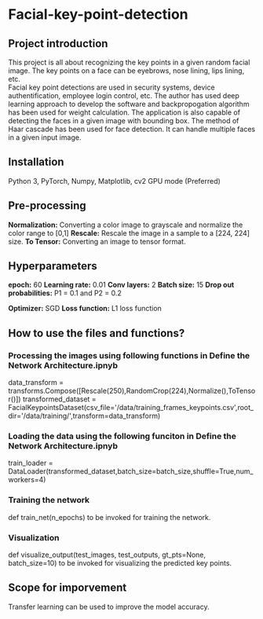 # Facial-key-point-detection
## Project introduction
This project is all about recognizing the key points in a given random facial image. The key points on a face can be eyebrows, nose lining, lips lining, etc.  
Facial key point detections are used in security systems, device authentification, employee login control, etc. 
The author has used deep learning approach to develop the software and backpropogation algorithm has been used for weight calculation.
The application is also capable of detecting the faces in a given image with bounding box. The method of Haar cascade has been used for face detection. It can handle multiple faces in a given input image.  

## Installation
Python 3,
PyTorch,
Numpy,
Matplotlib,
cv2
GPU mode (Preferred) 

## Pre-processing
**Normalization:** Converting a color image to grayscale and normalize the color range to [0,1]
**Rescale:** Rescale the image in a sample to a [224, 224] size.
**To Tensor:** Converting an image to tensor format.

## Hyperparameters
**epoch:** 60
**Learning rate:** 0.01
**Conv layers:** 2
**Batch size:** 15
**Drop out probabilities:** P1 = 0.1 and P2 = 0.2

**Optimizer:** SGD
**Loss function:** L1 loss function

## How to use the files and functions?
### Processing the images using following functions in Define the Network Architecture.ipnyb
data_transform = transforms.Compose([Rescale(250),RandomCrop(224),Normalize(),ToTensor()])
transformed_dataset = FacialKeypointsDataset(csv_file='/data/training_frames_keypoints.csv',root_dir='/data/training/',transform=data_transform)

### Loading the data using the following funciton in Define the Network Architecture.ipnyb
train_loader = DataLoader(transformed_dataset,batch_size=batch_size,shuffle=True,num_workers=4)

### Training the network
def train_net(n_epochs) to be invoked for training the network.

### Visualization
def visualize_output(test_images, test_outputs, gt_pts=None, batch_size=10) to be invoked for visualizing the predicted key points.

## Scope for imporvement
Transfer learning can be used to improve the model accuracy. 


